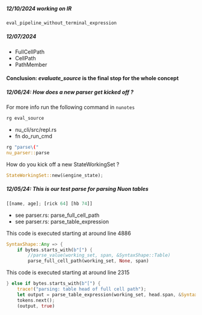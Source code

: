 
##### 12/10/2024 working on IR

```rust
eval_pipeline_without_terminal_expression
```

##### 12/07/2024

- FullCellPath
- CellPath
- PathMember

#### Conclusion: *evaluate_source* is the final stop for the whole concept

##### 12/06/24: How does a new parser get kicked off ?

For more info run the following command in `nunotes`

```rust
rg eval_source
```

- nu_cli/src/repl.rs
- fn do_run_cmd

```rust
rg "parse\("
nu_parser::parse
```

How do you kick off a new StateWorkingSet ?

```rust
StateWorkingSet::new(&engine_state);
```

##### 12/05/24: This is our test parse for parsing Nuon tables

```rust
[[name, age]; [rick 64] [hb 74]]
```

- see parser.rs: parse_full_cell_path
- see parser.rs: parse_table_expression

This code is executed starting at around line 4886

```rust
SyntaxShape::Any => {
    if bytes.starts_with(b"[") {
        //parse_value(working_set, span, &SyntaxShape::Table)
        parse_full_cell_path(working_set, None, span)
```

This code is executed starting at around line 2315

```rust
} else if bytes.starts_with(b"[") {
    trace!("parsing: table head of full cell path");
    let output = parse_table_expression(working_set, head.span, &SyntaxShape::Any);
    tokens.next();
    (output, true)
```
